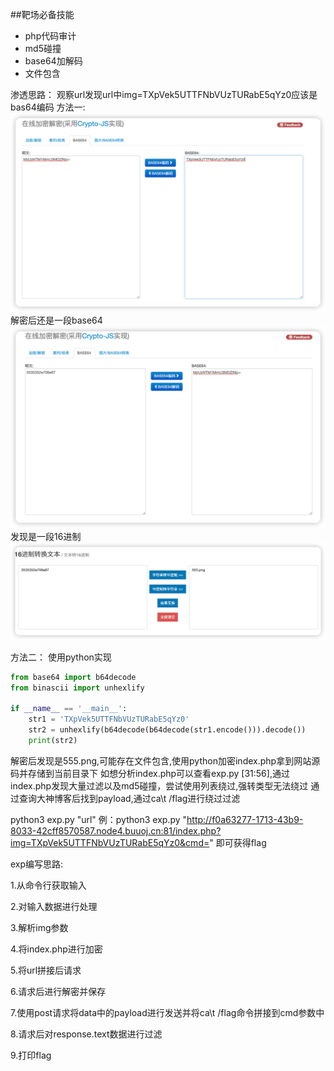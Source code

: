 ##靶场必备技能
* php代码审计
* md5碰撞
* base64加解码
* 文件包含

渗透思路：
观察url发现url中img=TXpVek5UTTFNbVUzTURabE5qYz0应该是bas64编码
方法一:
![img.png](img/img.png)
解密后还是一段base64
![img.png](img/img2.png)
发现是一段16进制
![img.png](img/img3.png)

方法二：
使用python实现
```python
from base64 import b64decode
from binascii import unhexlify

if __name__ == '__main__':
    str1 = 'TXpVek5UTTFNbVUzTURabE5qYz0'
    str2 = unhexlify(b64decode(b64decode(str1.encode())).decode())
    print(str2)

```

解密后发现是555.png,可能存在文件包含,使用python加密index.php拿到网站源码并存储到当前目录下
如想分析index.php可以查看exp.py [31:56],通过index.php发现大量过滤以及md5碰撞，尝试使用列表绕过,强转类型无法绕过
通过查询大神博客后找到payload,通过ca\t /flag进行绕过过滤

python3 exp.py "url"
例：python3 exp.py "http://f0a63277-1713-43b9-8033-42cff8570587.node4.buuoj.cn:81/index.php?img=TXpVek5UTTFNbVUzTURabE5qYz0&cmd="
即可获得flag

exp编写思路:

1.从命令行获取输入

2.对输入数据进行处理

3.解析img参数

4.将index.php进行加密

5.将url拼接后请求

6.请求后进行解密并保存

7.使用post请求将data中的payload进行发送并将ca\t /flag命令拼接到cmd参数中

8.请求后对response.text数据进行过滤

9.打印flag
